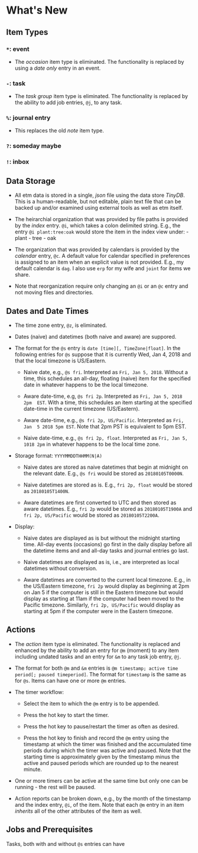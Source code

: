 # What's New

## Item Types

### `*`: event

- The *occasion* item type is eliminated. The functionality is replaced by 
  using a *date only* entry in an event.

### `-`: task

- The *task group* item type is eliminated. The functionality is replaced by 
  the ability to add job entries, `@j`, to any task.

### `%`: journal entry

- This replaces the old *note* item type.

### `?`: someday maybe

### `!`: inbox

## Data Storage

- All etm data is stored in a single, *json* file using the data store 
  *TinyDB*. This is a human-readable, but not editable, plain text file that 
  can be backed up and/or examined using external tools as well as etm itself.

- The heirarchial organization that was provided by file paths is provided by 
  the *index* entry. `@i`, which takes a colon delimited string. E.g., the 
  entry `@i plant:tree:oak` would store the item in the index view under:
      - plant
          - tree
              - oak

- The organization that was provided by calendars is provided by the 
  *calendar* entry, `@c`. A default value for calendar specified in 
  preferences is assigned to an item when an explicit value is not provided. 
  E.g., my default calendar is `dag`. I also use `erp` for my wife and `joint` 
  for items we share.

- Note that reorganization require only changing an `@i` or an `@c` entry and 
  not moving files and directories.

## Dates and Date Times

- The time zone entry, `@z`, is eliminated. 

- Dates (naive) and datetimes (both naive and aware) are suppored. 

- The format for the `@s` entry is `date [time][, TimeZone|float]`. In the 
  following entries for `@s` suppose that it is currently Wed, Jan 4, 2018 and 
  that the local timezone is US/Eastern.

    - Naive date, e.g., `@s fri`.  Interpreted as `Fri, Jan 5, 2018`. Without 
      a time, this schedules an all-day, floating (naive) item for the 
      specified date in whatever happens to be the local timezone.

    - Aware date-time, e.g, `@s fri 2p`. Interpreted as `Fri, Jan 5, 2018 2pm 
      EST`. With a time, this schedules an item starting at the specified 
      date-time in the current timezone (US/Eastern).

    - Aware date-time, e.g., `@s fri 2p, US/Pacific`. Interpreted as `Fri, Jan 
      5 2018 5pm EST`. Note that 2pm PST is equivalent to 5pm EST.

    - Naive date-time, e.g., `@s fri 2p, float`. Interpreted as `Fri, Jan 5, 
      1018 2pm` in whatever happens to be the local time zone.

- Storage format: `YYYYMMDDTHHMM(N|A)`

    - Naive dates are stored as naive datetimes that begin at midnight on the 
      relevant date. E.g., `@s fri` would be stored as `20180105T0000N`.

    - Naive datetimes are stored as is. E.g., `fri 2p, float` would be stored 
      as `20180105T1400N`.

    - Aware datetimes are first converted to UTC and then stored as aware 
      datetimes. E.g., `fri 2p` would be stored as
      `20180105T1900A` and `fri 2p, US/Pacific`
      would be stored as `20180105T2200A`. 

- Display:

    - Naive dates are displayed as is but without the midnight starting time. 
      All-day events (occasions) go first in the daily display before all the 
      datetime items and and all-day tasks and journal entries go last.

    - Naive datetimes are displayed as is, i.e., are interpreted as local 
      datetimes without conversion.

    - Aware datetimes are converted to the current local timezone. E.g., in 
      the US/Eastern timezone, `fri 2p` would display as beginning at 2pm on 
      Jan 5 if the computer is still in the Eastern timezone but would display 
      as starting at 11am if the computer had been moved to the Pacific 
      timezone. Similarly, `fri 2p, US/Pacific` would display as starting at 
      5pm if the computer were in the Eastern timezone.

## Actions

- The *action* item type is eliminated. The functionality is replaced and 
  enhanced by the ability to add an entry for `@m` (moment) to any item 
  including undated tasks and an entry for `&m` to any task job entry, `@j`. 

- The format for both `@m` and `&m` entries is
  `@m timestamp; active time period[; paused timeperiod]`. The format for 
  `timestamp` is the same as for `@s`. Items can have one or more `@m` 
  entries.

- The timer workflow:

    - Select the item to which the `@m` entry is to be appended.

    - Press the hot key to start the timer.

    - Press the hot key to pause/restart the timer as often as desired.

    - Press the hot key to finish and record the `@m` entry using the 
      timestamp at which the timer was finished and the accumulated time 
      periods during which the timer was active and paused. Note that the 
      starting time is approximately given by the timestamp minus the active 
      and paused periods which are rounded up to the nearest minute.

- One or more timers can be active at the same time but only one can be 
  running - the rest will be paused.

- Action reports can be broken down, e.g., by the month of the timestamp and 
  the index entry, `@i`, of the item. Note that each `@m` entry in an item 
  *inherits* all of the other attributes of the item as well.

## Jobs and Prerequisites

Tasks, both with and without `@s` entries can have 


